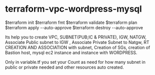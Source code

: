 # terraform-vpc-wordpress-mysql

$terraform init
$terraform fmt
$terraform validate
$terraform plan
$terraform apply --auto-approve
$terraform destroy --auto-approve

Its help you to create VPC, SUBNET(PUB;IC & PRIVATE), IGW, NATGW, Associate Public subnet
to IGW , Associate Private Subnet to Natgw, RT CREATION AND ASSOCIATION with subnet, Creation of
SGs, creation of Bastion host, mysql ec2 instance and instance with WORDPRESS.

Only in variable.tf you set your Count as need for how many subnet in public or private needed
and other resources auto created.
